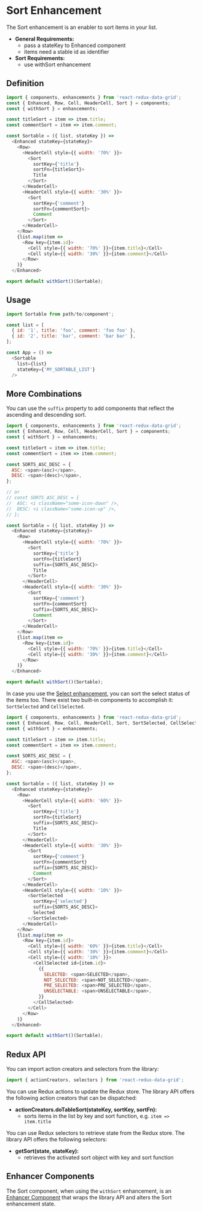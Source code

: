 # Sort Enhancement

The Sort enhancement is an enabler to sort items in your list.

* **General Requirements:**
  * pass a stateKey to Enhanced component
  * items need a stable id as identifier
* **Sort Requirements:**
  * use withSort enhancement

## Definition

```javascript
import { components, enhancements } from 'react-redux-data-grid';
const { Enhanced, Row, Cell, HeaderCell, Sort } = components;
const { withSort } = enhancements;

const titleSort = item => item.title;
const commentSort = item => item.comment;

const Sortable = ({ list, stateKey }) =>
  <Enhanced stateKey={stateKey}>
    <Row>
      <HeaderCell style={{ width: '70%' }}>
        <Sort
          sortKey={'title'}
          sortFn={titleSort}>
          Title
        </Sort>
      </HeaderCell>
      <HeaderCell style={{ width: '30%' }}>
        <Sort
          sortKey={'comment'}
          sortFn={commentSort}>
          Comment
        </Sort>
      </HeaderCell>
    </Row>
    {list.map(item =>
      <Row key={item.id}>
        <Cell style={{ width: '70%' }}>{item.title}</Cell>
        <Cell style={{ width: '30%' }}>{item.comment}</Cell>
      </Row>
    )}
  </Enhanced>

export default withSort()(Sortable);
```

## Usage

```javascript
import Sortable from path/to/component';

const list = [
  { id: '1', title: 'foo', comment: 'foo foo' },
  { id: '2', title: 'bar', comment: 'bar bar' },
];

const App = () =>
  <Sortable
    list={list}
    stateKey={'MY_SORTABLE_LIST'}
  />
```

## More Combinations

You can use the `suffix` property to add components that reflect the ascending and descending sort.

```javascript
import { components, enhancements } from 'react-redux-data-grid';
const { Enhanced, Row, Cell, HeaderCell, Sort } = components;
const { withSort } = enhancements;

const titleSort = item => item.title;
const commentSort = item => item.comment;

const SORTS_ASC_DESC = {
  ASC: <span>(asc)</span>,
  DESC: <span>(desc)</span>,
};

// or
// const SORTS_ASC_DESC = {
//  ASC: <i className="some-icon-down" />,
//  DESC: <i className="some-icon-up" />,
// };

const Sortable = ({ list, stateKey }) =>
  <Enhanced stateKey={stateKey}>
    <Row>
      <HeaderCell style={{ width: '70%' }}>
        <Sort
          sortKey={'title'}
          sortFn={titleSort}
          suffix={SORTS_ASC_DESC}>
          Title
        </Sort>
      </HeaderCell>
      <HeaderCell style={{ width: '30%' }}>
        <Sort
          sortKey={'comment'}
          sortFn={commentSort}
          suffix={SORTS_ASC_DESC}>
          Comment
        </Sort>
      </HeaderCell>
    </Row>
    {list.map(item =>
      <Row key={item.id}>
        <Cell style={{ width: '70%' }}>{item.title}</Cell>
        <Cell style={{ width: '30%' }}>{item.comment}</Cell>
      </Row>
    )}
  </Enhanced>

export default withSort()(Sortable);
```

In case you use the [Select enhancement](/docs/features/Select.md), you can sort the select status of the items too. There exist two built-in components to accomplish it: `SortSelected` and `CellSelected`.

```javascript
import { components, enhancements } from 'react-redux-data-grid';
const { Enhanced, Row, Cell, HeaderCell, Sort, SortSelected, CellSelected } = components;
const { withSort } = enhancements;

const titleSort = item => item.title;
const commentSort = item => item.comment;

const SORTS_ASC_DESC = {
  ASC: <span>(asc)</span>,
  DESC: <span>(desc)</span>,
};

const Sortable = ({ list, stateKey }) =>
  <Enhanced stateKey={stateKey}>
    <Row>
      <HeaderCell style={{ width: '60%' }}>
        <Sort
          sortKey={'title'}
          sortFn={titleSort}
          suffix={SORTS_ASC_DESC}>
          Title
        </Sort>
      </HeaderCell>
      <HeaderCell style={{ width: '30%' }}>
        <Sort
          sortKey={'comment'}
          sortFn={commentSort}
          suffix={SORTS_ASC_DESC}>
          Comment
        </Sort>
      </HeaderCell>
      <HeaderCell style={{ width: '10%' }}>
        <SortSelected
          sortKey={'selected'}
          suffix={SORTS_ASC_DESC}>
          Selected
        </SortSelected>
      </HeaderCell>
    </Row>
    {list.map(item =>
      <Row key={item.id}>
        <Cell style={{ width: '60%' }}>{item.title}</Cell>
        <Cell style={{ width: '30%' }}>{item.comment}</Cell>
        <Cell style={{ width: '10%' }}>
          <CellSelected id={item.id}>
            {{
              SELECTED: <span>SELECTED</span>,
              NOT_SELECTED: <span>NOT_SELECTED</span>,
              PRE_SELECTED: <span>PRE_SELECTED</span>,
              UNSELECTABLE: <span>UNSELECTABLE</span>,
            }}
          </CellSelected>
        </Cell>
      </Row>
    )}
  </Enhanced>

export default withSort()(Sortable);
```

## Redux API

You can import action creators and selectors from the library:

```javascript
import { actionCreators, selectors } from 'react-redux-data-grid';
```

You can use Redux actions to update the Redux store. The library API offers the following action creators that can be dispatched:

* **actionCreators.doTableSort(stateKey, sortKey, sortFn):**
  * sorts items in the list by key and sort function, e.g. `item => item.title`

You can use Redux selectors to retrieve state from the Redux store. The library API offers the following selectors:

* **getSort(state, stateKey):**
  * retrieves the activated sort object with key and sort function

## Enhancer Components

The Sort component, when using the `withSort` enhancement, is an [Enhancer Component](/docs/recipes/Consumer.md) that wraps the library API and alters the Sort enhancement state.
